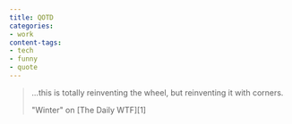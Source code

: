 ```yaml
---
title: QOTD
categories:
- work
content-tags:
- tech
- funny
- quote
---
```


> ...this is totally reinventing the wheel, but reinventing it with corners.
> <footer>"Winter" on [The Daily WTF][1]</footer>

   [1]: http://thedailywtf.com/
